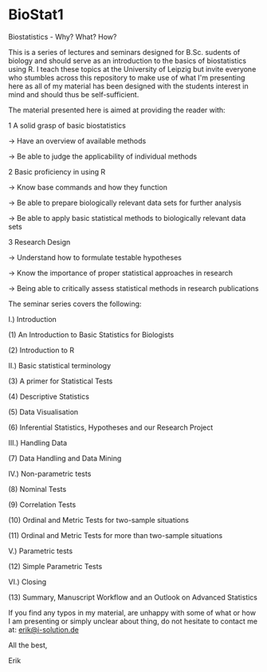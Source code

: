 # BioStat1
Biostatistics - Why? What? How?


This is a series of lectures and seminars designed for B.Sc. sudents of biology and should serve as an introduction to the basics of biostatistics using R. I teach these topics at the University of Leipzig but invite everyone who stumbles across this repository to make use of what I'm presenting here as all of my material has been designed with the students interest in mind and should thus be self-sufficient.



The material presented here is aimed at providing the reader with:


1 A solid grasp of basic biostatistics

-> Have an overview of available methods

-> Be able to judge the applicability of individual methods

2 Basic proficiency in using R

-> Know base commands and how they function

-> Be able to prepare biologically relevant data sets for further analysis

-> Be able to apply basic statistical methods to biologically relevant data sets

3 Research Design

-> Understand how to formulate testable hypotheses

-> Know the importance of proper statistical approaches in research

-> Being able to critically assess statistical methods in research publications



The seminar series covers the following:


I.) Introduction

  (1) An Introduction to Basic Statistics for Biologists
  
  (2) Introduction to R
  
II.) Basic statistical terminology

  (3) A primer for Statistical Tests
  
  (4) Descriptive Statistics
  
  (5) Data Visualisation
  
  (6) Inferential Statistics, Hypotheses and our Research Project
  
III.) Handling Data

  (7) Data Handling and Data Mining
  
IV.) Non-parametric tests

  (8) Nominal Tests
  
  (9) Correlation Tests
  
  (10) Ordinal and Metric Tests for two-sample situations
  
  (11) Ordinal and Metric Tests for more than two-sample situations
  
V.) Parametric tests

  (12) Simple Parametric Tests
  
VI.) Closing

  (13) Summary, Manuscript Workflow and an Outlook on Advanced Statistics
  


If you find any typos in my material, are unhappy with some of what or how I am presenting or simply unclear about thing, do not hesitate to contact me at: erik@i-solution.de 


All the best,

Erik
